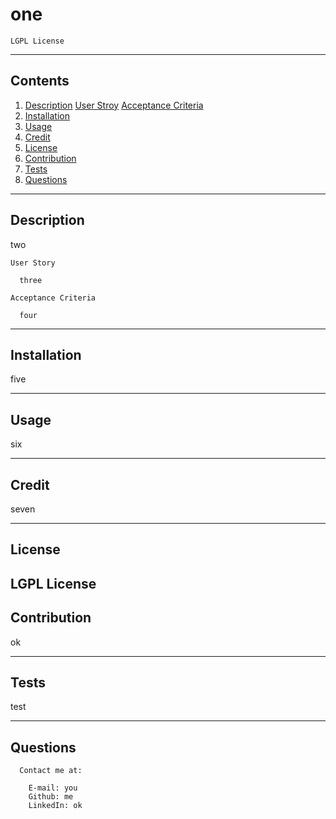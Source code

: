 

  # one 

    LGPL License
    
---

## Contents

  1. [Description](#description)
         [User Stroy](#user-story)
         [Acceptance Criteria](#acceptance-criteria)
  2. [Installation](#installation)
  3. [Usage](#usage)
  4. [Credit](#credit)
  5. [License](#badges)
  6. [Contribution](#contributing)
  7. [Tests](#tests)
  8. [Questions](#questions)

---  
## Description

  two  

    User Story  

      three  

    Acceptance Criteria  

      four
      
---
## Installation

  five

---
## Usage

  six

---
##  Credit

  seven

---
##  License

  LGPL License
---
##  Contribution

  ok

---
##  Tests

  test

---
##  Questions

      Contact me at:  
  
        E-mail: you  
        Github: me  
        LinkedIn: ok 
